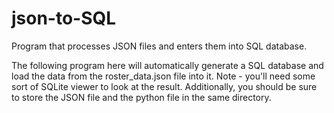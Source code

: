 # json-to-SQL
Program that processes JSON files and enters them into SQL database.

The following program here will automatically generate a SQL database and load the data from the roster_data.json file into it. 
Note - you'll need some sort of SQLite viewer to look at the result. Additionally, you should be sure to store the JSON file and the python file in the same directory.
